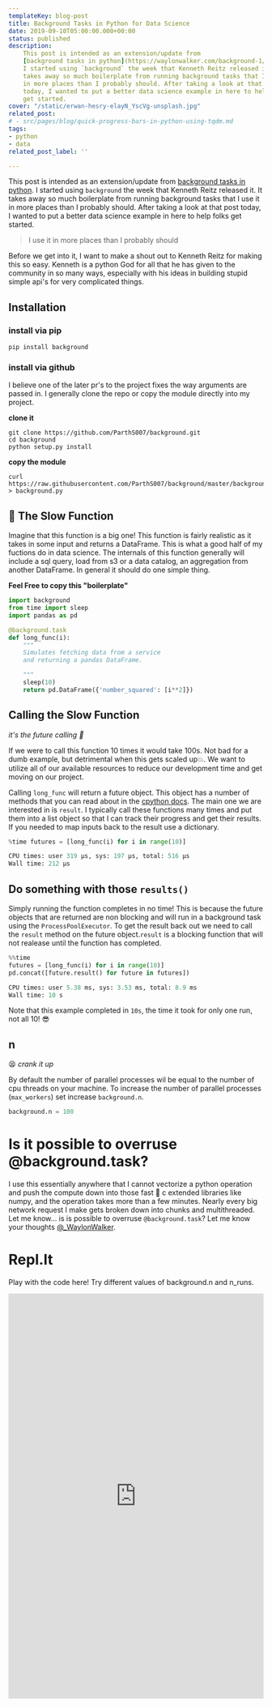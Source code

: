 ```yaml
---
templateKey: blog-post
title: Background Tasks in Python for Data Science
date: 2019-09-10T05:00:00.000+00:00
status: published
description: 
    This post is intended as an extension/update from 
    [background tasks in python](https://waylonwalker.com/background-1/).
    I started using `background` the week that Kenneth Reitz released it.  It
    takes away so much boilerplate from running background tasks that I use it
    in more places than I probably should. After taking a look at that post
    today, I wanted to put a better data science example in here to help folks
    get started.
cover: "/static/erwan-hesry-elayN_YscVg-unsplash.jpg"
related_post:
# - src/pages/blog/quick-progress-bars-in-python-using-tqdm.md
tags:
- python
- data
related_post_label: ''

---
```

This post is intended as an extension/update from [background tasks in python](https://waylonwalker.com/background-1/).  I started using `background` the week that Kenneth Reitz released it.  It takes away so much boilerplate from running background tasks that I use it in more places than I probably should. After taking a look at that post today, I wanted to put a better data science example in here to help folks get started.

> I use it in more places than I probably should

Before we get into it, I want to make a shout out to Kenneth Reitz for making this so easy.  Kenneth is a python God for all that he has given to the community in so many ways, especially with his ideas in building stupid simple api's for very complicated things.

## Installation

### install via pip

    pip install background

### install via github

I believe one of the later pr's to the project fixes the way arguments are passed in.  I generally clone the repo or copy the module directly into my project.

**clone it**

    git clone https://github.com/ParthS007/background.git
    cd background
    python setup.py install

**copy the module**

    curl https://raw.githubusercontent.com/ParthS007/background/master/background.py > background.py

## 🐌 The Slow Function

Imagine that this function is a big one!  This function is fairly realistic as it takes in some input and returns a DataFrame.  This is what a good half of my fuctions do in data science.  The internals of this function generally will include a sql query, load from s3 or a data catalog, an aggregation from another DataFrame.  In general it should do one simple thing.

**Feel Free to copy this "boilerplate"**

``` python
import background
from time import sleep
import pandas as pd

@background.task
def long_func(i):
    """
    Simulates fetching data from a service
    and returning a pandas DataFrame.

    """
    sleep(10)
    return pd.DataFrame({'number_squared': [i**2]})
```

## Calling the Slow Function

_it's the future calling 🤙_

If we were to call this function 10 times it would take 100s.  Not bad for a dumb example, but detrimental when this gets scaled up💥.  We want to utilize all of our available resources to reduce our development time and get moving on our project.

Calling `long_func` will return a future object.  This object has a number of methods that you can read about in the [cpython docs](https://docs.python.org/3/library/concurrent.futures.html#future-objects).  The main one we are interested in is `result`.  I typically call these functions many times and put them into a list object so that I can track their progress and get their results.  If you needed to map inputs back to the result use a dictionary.

``` python
%time futures = [long_func(i) for i in range(10)]

CPU times: user 319 µs, sys: 197 µs, total: 516 µs
Wall time: 212 µs
```

## Do something with those `results()`

Simply running the function completes in no time! This is because the future objects that are returned are non blocking and will run in a background task using the `ProcessPoolExecutor`.  To get the result back out we need to call the `result` method on the future object.`result` is a blocking function that will not realease until the function has completed.

``` python
%%time
futures = [long_func(i) for i in range(10)]
pd.concat([future.result() for future in futures])

CPU times: user 5.38 ms, sys: 3.53 ms, total: 8.9 ms
Wall time: 10 s
```

Note that this example completed in `10s`, the time it took for only one run, not all 10! 😎

## n

😫 _crank it up_

By default the number of parallel processes wil be equal to the number of cpu threads on your machine. To increase the number of parallel processes (`max_workers`) set increase `background.n`.

``` python
background.n = 100
```

# Is it possible to overruse @background.task?

I use this essentially anywhere that I cannot vectorize a python operation and push the compute down into those fast 💨 c extended libraries like numpy, and the operation takes more than a few minutes.  Nearly every big network request I make gets broken down into chunks and multithreaded.  Let me know... is is possible to overruse `@background.task`? Let me know your thoughts [@_WaylonWalker](https://twitter.com/_WaylonWalker).

# Repl.It

Play with the code here!  Try different values of background.n and n_runs.

<iframe height="800px" width="100%" src="https://replit.com/@WaylonWalker/TestRepl?lite=true" scrolling="no" frameborder="no" allowtransparency="true" allowfullscreen="true" sandbox="allow-forms allow-pointer-lock allow-popups allow-same-origin allow-scripts allow-modals"></iframe>

